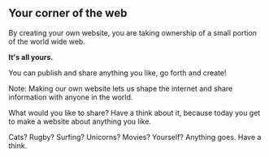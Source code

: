 ## Your corner of the web

By creating your own website, you are taking ownership of a small portion of the world wide web. 

**It's all yours.**

You can publish and share anything you like, go forth and create!

Note:
Making our own website lets us shape the internet and share information with anyone in the world.

What would you like to share? Have a think about it, because today you get to make a website about anything you like.

Cats? Rugby? Surfing? Unicorns? Movies? Yourself? Anything goes. Have a think.